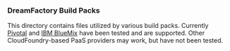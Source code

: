 ### DreamFactory Build Packs
This directory contains files utilized by various build packs. Currently [Pivotal](http://www.pivotal.io/) and [IBM BlueMix](https://www.bluemix.net/) have been tested and are supported. Other CloudFoundry-based PaaS providers may work, but have not been tested.
